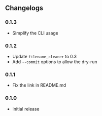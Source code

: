 ## Changelogs

### 0.1.3

* Simplify the CLI usage

### 0.1.2
* Update `filename_cleaner` to 0.3
* Add `--commit` options to allow the dry-run

### 0.1.1
* Fix the link in README.md

### 0.1.0
* Initial release
